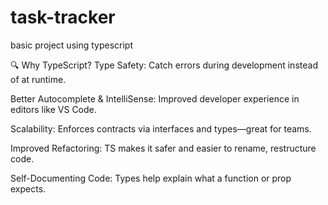 # task-tracker
basic project using typescript


🔍 Why TypeScript?
Type Safety: Catch errors during development instead of at runtime.

Better Autocomplete & IntelliSense: Improved developer experience in editors like VS Code.

Scalability: Enforces contracts via interfaces and types—great for teams.

Improved Refactoring: TS makes it safer and easier to rename, restructure code.

Self-Documenting Code: Types help explain what a function or prop expects.


